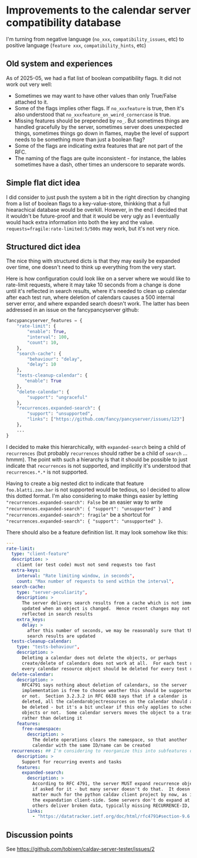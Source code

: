 # Improvements to the calendar server compatibility database

I'm turning from negative language (`no_xxx`, `compatibility_issues`, etc) to positive language (`feature xxx`, `compatibility_hints`, etc)

## Old system and experiences

As of 2025-05, we had a flat list of boolean compatibility flags.  It did not work out very well:

* Sometimes we may want to have other values than only True/False attached to it.
* Some of the flags implies other flags.  If `no_xxxfeature` is true, then it's also understood that `no_xxxfeature_on_weird_cornercase` is true.
* Missing features should be prepended by `no_`.  But sometimes things are handled gracefully by the server, sometimes server does unexpected things, sometimes things go down in flames, maybe the level of support needs to be something more than just a boolean flag?
* Some of the flags are indicating extra features that are not part of the RFC.
* The naming of the flags are quite inconsistent - for instance, the lables sometimes have a dash, other times an underscore to separate words.

## Simple flat dict idea

I did consider to just push the system a bit in the right direction by changing from a list of boolean flags to a key-value-store, thinkking that a full hiearachical database would be overkill.  However, in the end I decided that it wouldn't be future-proof and that it would be very ugly as I eventually would hack extra information into both the key and the value.  `requests=fragile:rate-limited:5/500s` may work, but it's not very nice.

## Structured dict idea

The nice thing with structured dicts is that they may easily be expanded over time, one doesn't need to think up everything from the very start.

Here is how configuration could look like on a server where we would like to rate-limit requests, where it may take 10 seconds from a change is done until it's reflected in search results, where it's needed to clean up calendar after each test run, where deletion of calendars causes a 500 internal server error, and where expanded search doesn't work.  The latter has been addressed in an issue on the fancypancyserver github:

```python
fancypancyserver_features = {
    "rate-limit": {
        "enable": True,
        "interval": 100,
        "count": 10,
    },
    "search-cache": {
        "behaviour": "delay",
        "delay": 10
    },
    "tests-cleanup-calendar": {
       "enable": True
    },
    "delete-calendar": {
        "support": "ungraceful"
    },
    "recurrences.expanded-search": {
        "support": "unsupported",
        "links": ["https://github.com/fancy/pancyserver/issues/123"]
    },
    ...
}
```

I decided to make this hierarchically, with `expanded-search` being a child of `recurrences` (but probably `recurrences` should rather be a child of `search` ... hmmm).  The point with such a hierarchy is that it should be possible to just indicate that `recurrences` is not supported, and implicitly it's understood that `recurrences.*.*` is not supported.

Having to create a big nested dict to indicate that feature `foo.blatti.zoo.bar` is not supported would be tedious, so I decided to allow this dotted format.  I'm also considering to make things easier by letting `"recurrences.expanded-search": False` be an easier way to write `"recurrences.expanded-search": { "support": "unsupported" }` and `"recurrences.expanded-search": fragile"` be a shortcut for `"recurrences.expanded-search": { "support": "unsupported" }`.

There should also be a feature definition list.  It may look somehow like this:

```yaml
---
rate-limit:
  type: "client-feature"
  description: >
    client (or test code) must not send requests too fast
  extra-keys:
    interval: "Rate limiting window, in seconds",
    count: "Max number of requests to send within the interval",
  search-cache:
    type: "server-peculiarity",
    description: >
      The server delivers search results from a cache which is not immediately
      updated when an object is changed.  Hence recent changes may not be
      reflected in search results
    extra_keys:
      delay: >
        after this number of seconds, we may be reasonably sure that the
        search results are updated
  tests-cleanup-calendar:
    type: "tests-behaviour",
    description: >
      Deleting a calendar does not delete the objects, or perhaps
      create/delete of calendars does not work at all.  For each test run,
      every calendar resource object should be deleted for every test run
  delete-calendar:
    description: >
      RFC4791 says nothing about deletion of calendars, so the server
      implementation is free to choose weather this should be supported
      or not.  Section 3.2.3.2 in RFC 6638 says that if a calendar is
      deleted, all the calendarobjectresources on the calendar should also
      be deleted - but it's a bit unclear if this only applies to scheduling
      objects or not.  Some calendar servers moves the object to a trashcan
      rather than deleting it
    features:
      free-namespace:
        description: >
          The delete operations clears the namespace, so that another
          calendar with the same ID/name can be created
  recurrences: ## I'm considering to reorganize this into subfeatures of search etc
    description: >
      Support for recurring events and tasks
    features:
      expanded-search:
        description: >
          According to RFC 4791, the server MUST expand recurrence objects
          if asked for it - but many server doesn't do that.  It doesn't
          matter much for the python caldav client project by now, as it does
          the expandation client-side. Some servers don't do expand at all,
          others deliver broken data, typically missing RECURRENCE-ID,
        links:
          - "https://datatracker.ietf.org/doc/html/rfc4791#section-9.6.5"
```

## Discussion points

See https://github.com/tobixen/caldav-server-tester/issues/2
